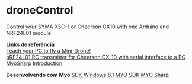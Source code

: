 # droneControl
Control your SYMA X5C-1 or Cheerson CX10 with one Arduino and NRF24L01 module

**Links de referência**   
[Teach your PC to fly a Mini-Drone!](https://www.makehardware.com/2016/04/24/teach-your-pc-to-fly-a-mini-drone/)   
[nRF24L01 RC transmitter for Cheerson CX-10 with serial interface to a PC](https://github.com/perrytsao/nrf24_cx10_pc)
[MyoSharp Introduction](https://elbruno.com/2016/07/20/myo-myosharp-a-c-sdk-implementation-for-the-myo-armband/)

**Desenvolvendo com Myo**
[SDK Windows 8.1](https://developer.microsoft.com/pt-br/windows/downloads/windows-8-1-sdk)
[MYO SDK](https://developer.thalmic.com/start/)
[MYO Sharp](https://github.com/tayfuzun/MyoSharp)